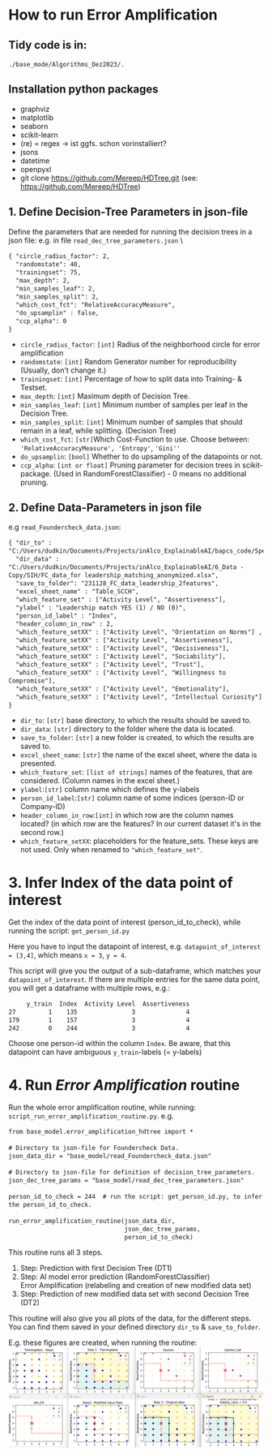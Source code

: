 # How to run Error Amplification
## Tidy code is in: 
````commandline
./base_mode/Algorithms_Dez2023/.
````

## Installation python packages
- graphviz
- matplotlib
- seaborn
- scikit-learn
- (re) = regex -> ist ggfs. schon vorinstalliert?
- jsons
- datetime
- openpyxl
- git clone https://github.com/Mereep/HDTree.git (see: https://github.com/Mereep/HDTree)

## 1. Define Decision-Tree Parameters in json-file
Define the parameters that are needed for running the decision trees in a json file: 
e.g. in file `read_dec_tree_parameters.json` \
````commandline
{ "circle_radius_factor": 2,
  "randomstate": 40,
  "trainingset": 75,
  "max_depth": 2,
  "min_samples_leaf": 2,
  "min_samples_split": 2,
  "which_cost_fct": "RelativeAccuracyMeasure",
  "do_upsamplin" : false,
  "ccp_alpha": 0
}
````
- `circle_radius_factor`: `[int]` Radius of the neighborhood circle for error amplification
- `randomstate`: `[int]` Random Generator number for reproducibility (Usually, don't change it.)
- `trainingset`: `[int]` Percentage of how to split data into Training- & Testset.
- `max_depth`: `[int]` Maximum depth of Decision Tree.
- `min_samples_leaf`: `[int]` Minimum number of samples per leaf in the Decision Tree.
- `min_samples_split`: `[int]` Minimum number of samples that should remain in a leaf, while splitting. (Decision Tree)
- `which_cost_fct`: `[str]`Which Cost-Function to use. Choose between: `'RelativeAccuracyMeasure', 'Entropy'`, `'Gini''`
- `do_upsamplin`: `[bool]` Whether to do upsampling of the datapoints or not. 
- `ccp_alpha`: `[int or float]` Pruning parameter for decision trees in scikit-package. (Used in RandomForestClassifier) - 0 means no additional pruning. 

## 2. Define Data-Parameters in json file
e.g `read_Foundercheck_data.json`:
````commandline
{ "dir_to" : "C:/Users/dudkin/Documents/Projects/inAlco_ExplainableAI/bapcs_code/Speedinvest2/results_OneDrive/",
  "dir_data" : "C:/Users/dudkin/Documents/Projects/inAlco_ExplainableAI/6_Data - Copy/SIH/FC_data_for leadership_matching_anonymized.xlsx",
  "save_to_folder": "231128_FC_data_leadership_2features",
  "excel_sheet_name" : "Table_SCCH",
  "which_feature_set" : ["Activity Level", "Assertiveness"],
  "ylabel" : "Leadership match YES (1) / NO (0)",
  "person_id_label" : "Index",
  "header_column_in_row" : 2,
  "which_feature_setXX" : ["Activity Level", "Orientation on Norms"] ,
  "which_feature_setXX" : ["Activity Level", "Assertiveness"],
  "which_feature_setXX" : ["Activity Level", "Decisiveness"],
  "which_feature_setXX" : ["Activity Level", "Sociability"],
  "which_feature_setXX" : ["Activity Level", "Trust"],
  "which_feature_setXX" : ["Activity Level", "Willingness to Compromise"],
  "which_feature_setXX" : ["Activity Level", "Emotionality"],
  "which_feature_setXX" : ["Activity Level", "Intellectual Curiosity"]
}
````
- `dir_to`: `[str]` base directory, to which the results should be saved to.
- `dir_data`: `[str]` directory to the folder where the data is located.
- `save_to_folder`: `[str]` a new folder is created, to which the results are saved to.
- `excel_sheet_name`: `[str]` the name of the excel sheet, where the data is presented.
- `which_feature_set`: `[list of strings]` names of the features, that are considered. (Column names in the excel sheet.)
- `ylabel`:`[str]` column name which defines the y-labels 
- `person_id_label`:`[str]` column name of some indices (person-ID or Company-ID)
- `header_column_in_row`:`[int]` in which row are the column names located? (in which row are the features? In our current dataset it's in the second row.)
- `which_feature_setXX`: placeholders for the feature_sets. These keys are not used. Only when renamed to `"which_feature_set"`.

# 3. Infer Index of the data point of interest
Get the index of the data point of interest (person_id_to_check), while running the script:
`get_person_id.py`

Here you have to input the datapoint of interest, e.g. `datapoint_of_interest = [3,4]`, 
which means `x = 3`, `y = 4`.

This script will give you the output of a sub-dataframe, which matches 
your `datapoint_of_interest`. If there are multiple entries for the same 
data point, you will get a dataframe with multiple rows, e.g.:
````commandline
     y_train  Index  Activity Level  Assertiveness
27         1    135               3              4
179        1    157               3              4
242        0    244               3              4
````
Choose one person-id within the column `Index`. Be aware, that this datapoint
can have ambiguous `y_train`-labels (= y-labels)

# 4. Run _Error Amplification_ routine
Run the whole error amplification routine, while running: 
`script_run_error_amplification_routine.py`.
e.g.
````commandline
from base_model.error_amplification_hdtree import *

# Directory to json-file for Foundercheck Data.
json_data_dir = "base_model/read_Foundercheck_data.json"

# Directory to json-file for definition of decision_tree_parameters.
json_dec_tree_params = "base_model/read_dec_tree_parameters.json"

person_id_to_check = 244  # run the script: get_person_id.py, to infer the person_id_to_check. 

run_error_amplification_routine(json_data_dir,
                                json_dec_tree_params,
                                person_id_to_check)
````

This routine runs all 3 steps.
1. Step: Prediction with first Decision Tree (DT1)
2. Step: AI model error prediction (RandomForestClassifier) \
  Error Amplification (relabeling and creation of new modified data set)
3. Step: Prediction of new modified data set with second Decision Tree (DT2)

This routine will also give you all plots of the data, for the different steps.
You can find them saved in your defined directory `dir_to` & `save_to_folder`.

E.g. these figures are created, when running the routine:
![FigureEA](figures/example_figures_error_amplification_routine.png)